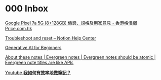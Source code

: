 # 000 Inbox

[Google Pixel 7a 5G (8+128GB) 價錢、規格及用家意見 - 香港格價網 Price.com.hk](000%20Inbox%2018561c9662d2469aa996c810e39c9ca3/Google%20Pixel%207a%205G%20(8+128GB)%20%E5%83%B9%E9%8C%A2%E3%80%81%E8%A6%8F%E6%A0%BC%E5%8F%8A%E7%94%A8%E5%AE%B6%E6%84%8F%E8%A6%8B%20-%20%E9%A6%99%E6%B8%AF%E6%A0%BC%E5%83%B9%E7%B6%B2%20Pr%20fdbeacc090fe4132b4debfd628d553d4.md)

[Troubleshoot and reset – Notion Help Center](000%20Inbox%2018561c9662d2469aa996c810e39c9ca3/Troubleshoot%20and%20reset%20%E2%80%93%20Notion%20Help%20Center%201f48ce2c010d49f2b693aea45eb590d6.md)

[Generative AI for Beginners](000%20Inbox%2018561c9662d2469aa996c810e39c9ca3/Generative%20AI%20for%20Beginners%20842feada64c7493796263de820237723.md)

[About these notes | Evergreen notes | Evergreen notes should be atomic | Evergreen note titles are like APIs](000%20Inbox%2018561c9662d2469aa996c810e39c9ca3/About%20these%20notes%20Evergreen%20notes%20Evergreen%20notes%20%203805ca1297634bfa90377295a53e23e2.md)

[Youtube ****我如何有效率地做筆記？****](000%20Inbox%2018561c9662d2469aa996c810e39c9ca3/Youtube%20%E6%88%91%E5%A6%82%E4%BD%95%E6%9C%89%E6%95%88%E7%8E%87%E5%9C%B0%E5%81%9A%E7%AD%86%E8%A8%98%EF%BC%9F%20eb38b4ef3c734e58bdd62c9078a7c0b3.md)